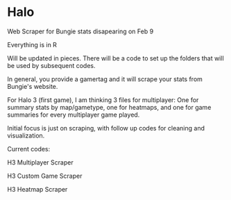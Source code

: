 # Halo
Web Scraper for Bungie stats disapearing on Feb 9

Everything is in R

Will be updated in pieces. There will be a code to set up the folders that will be used by subsequent codes.

In general, you provide a gamertag and it will scrape your stats from Bungie's website.

For Halo 3 (first game), I am thinking 3 files for multiplayer: One for summary stats by map/gametype, one for heatmaps, and one for game summaries for every multiplayer game played.

Initial focus is just on scraping, with follow up codes for cleaning and visualization.

Current codes:

H3 Multiplayer Scraper

H3 Custom Game Scraper

H3 Heatmap Scraper


